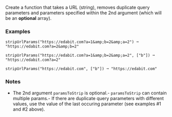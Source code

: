 
Create a function that takes a URL (string), removes duplicate query parameters and parameters specified within the 2nd argument (which will be an **optional** array).

### Examples

```
stripUrlParams("https://edabit.com?a=1&amp;b=2&amp;a=2") ➞ "https://edabit.com?a=2&amp;b=2"

stripUrlParams("https://edabit.com?a=1&amp;b=2&amp;a=2", ["b"]) ➞ "https://edabit.com?a=2"

stripUrlParams("https://edabit.com", ["b"]) ➞ "https://edabit.com"
```

### Notes
- The 2nd argument `paramsToStrip` is optional.- `paramsToStrip` can contain multiple params.- If there are duplicate query parameters with different values, use the value of the last occuring parameter (see examples #1 and #2 above).